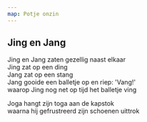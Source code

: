 ```yaml
---
map: Potje onzin
---
```


## Jing en Jang

Jing en Jang zaten gezellig naast elkaar \
Jing zat op een ding \
Jang zat op een stang \
Jang gooide een balletje op en riep:  'Vang!' \
waarop Jing nog net op tijd het balletje ving

Joga hangt zijn toga aan de kapstok \
waarna hij gefrustreerd zijn schoenen uittrok
